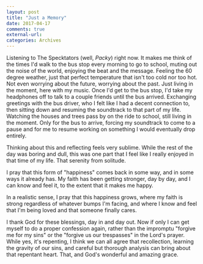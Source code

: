 ```yaml
---
layout: post
title: "Just a Memory"
date: 2017-04-17
comments: true
external-url:
categories: Archives
---
```


Listening to The Specktators (well, *Packy*) right now. It makes me think of the times I'd walk to the bus stop every morning to go to school, muting out the noise of the world, enjoying the beat and the message. Feeling the 60 degree weather, just that perfect temperature that isn't too cold nor too hot. Not even worrying about the future, worrying about the past. Just living in the moment, here with my music. Once I'd get to the bus stop, I'd take my headphones off to talk to a couple friends until the bus arrived. Exchanging greetings with the bus driver, who I felt like I had a decent connection to, then sitting down and resuming the soundtrack to that part of my life. Watching the houses and trees pass by on the ride to school, still living in the moment. Only for the bus to arrive, forcing my soundtrack to come to a pause and for me to resume working on something I would eventually drop entirely.

Thinking about this and reflecting feels very sublime. While the rest of the day was boring and dull, this was one part that I feel like I really enjoyed in that time of my life. That serenity from solitude.

I pray that this form of "happiness" comes back in some way, and in some ways it already has. My faith has been getting stronger, day by day, and I can know and feel it, to the extent that it makes me happy.

In a realistic sense, I pray that this happiness grows, where my faith is strong regardless of whatever bumps I'm facing, and where I know and feel that I'm being loved and that someone finally cares.

I thank God for these blessings, day in and day out. Now if only I can get myself to do a proper confession again, rather than the impromptu "forgive me for my sins" or the "forgive us our trespasses" in the Lord's prayer. While yes, it's repenting, I think we can all agree that recollection, learning the gravity of our sins, and careful but thorough analysis can bring about that repentant heart. That, and God's wonderful and amazing grace.
